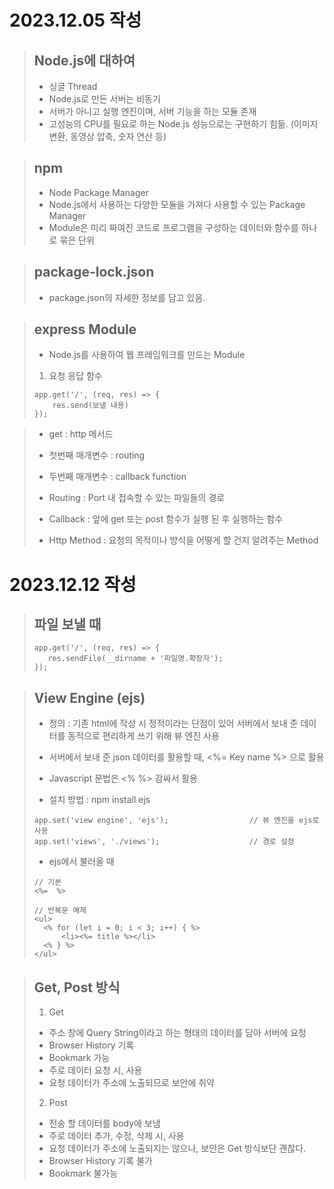 # 2023.12.05 작성

> ## Node.js에 대하여
> * 싱글 Thread
> * Node.js로 만든 서버는 비동기
> * 서버가 아니고 실행 엔진이며, 서버 기능을 하는 모듈 존재
> * 고성능의 CPU를 필요로 하는 Node.js 성능으로는 구현하기 힘듦. (이미지 변환, 동영상 압축, 숫자 연산 등)

> ## npm
> * Node Package Manager
> * Node.js에서 사용하는 다양한 모듈을 가져다 사용할 수 있는 Package Manager
> * Module은 미리 짜여진 코드로 프로그램을 구성하는 데이터와 함수를 하나로 묶은 단위

> ## package-lock.json
> * package.json의 자세한 정보를 담고 있음.

> ## express Module
> * Node.js를 사용하여 웹 프레임워크를 만드는 Module
> 
> 1. 요청 응답 함수
> ```
> app.get('/', (req, res) => {
>     res.send(보낼 내용)
> });
> ```

>
> - get : http 메서드
> - 첫번째 매개변수 : routing
> - 두번째 매개변수 : callback function
>
> - Routing : Port 내 접속할 수 있는 파일들의 경로
> - Callback : 앞에 get 또는 post 함수가 실행 된 후 실행하는 함수
> - Http Method : 요청의 목적이나 방식을 어떻게 할 건지 알려주는 Method


# 2023.12.12 작성

> ## 파일 보낼 때
> ```
> app.get('/', (req, res) => {
>    res.sendFile(__dirname + '파일명.확장자');
> });
> ```

> ## View Engine (ejs)
> - 정의 : 기존 html에 작성 시 정적이라는 단점이 있어 서버에서 보내 준 데이터를 동적으로 편리하게
>         쓰기 위해 뷰 엔진 사용
> - 서버에서 보내 준 json 데이터를 활용할 때, <%= Key name %> 으로 활용
> - Javascript 문법은 <% %> 감싸서 활용
>
>
> - 설치 방법 : npm install ejs  
>
> ```
> app.set('view engine', 'ejs');                  // 뷰 엔진을 ejs로 사용
> app.set('views', './views');                    // 경로 설정
> ```
>
> - ejs에서 불러올 때
>
> ```
> // 기본
> <%=  %>
>
> // 반복문 예제
> <ul>
>   <% for (let i = 0; i < 3; i++) { %>
>       <li><%= title %></li>
>   <% } %>
> </ul>
> ```

> ## Get, Post 방식
> 1. Get
> * 주소 창에 Query String이라고 하는 형태의 데이터를 담아 서버에 요청
> * Browser History 기록
> * Bookmark 가능
> * 주로 데이터 요청 시, 사용
> * 요청 데이터가 주소에 노출되므로 보안에 취약
>
> 2. Post
> * 전송 할 데이터를 body에 보냄
> * 주로 데이터 추가, 수정, 삭제 시, 사용
> * 요청 데이터가 주소에 노출되지는 않으나, 보안은 Get 방식보단 괜찮다.
> * Browser History 기록 불가
> * Bookmark 불가능